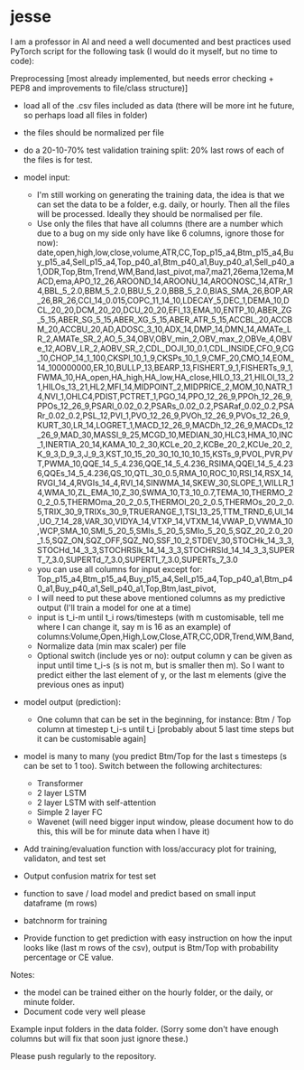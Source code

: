 # jesse

I am a professor in AI and need a well documented and best practices used PyTorch script for the following task (I would do it myself, but no time to code):



Preprocessing [most already implemented, but needs error checking + PEP8 and improvements to file/class structure)]
- load all of the .csv files included as data (there will be more int he future, so perhaps load all files in folder)
- the files should be normalized per file
- do a 20-10-70% test validation training split: 20% last rows of each of the files is for test. 
- model input:
  - I'm still working on generating the training data, the idea is that we can set the data to be a folder, e.g. daily, or hourly. Then all the files will be processed. Ideally they should be normalised per file. 
  - Use only the files that have all columns (there are a number which due to a bug on my side only have like 6 columns, ignore those for now): date,open,high,low,close,volume,ATR,CC,Top_p15_a4,Btm_p15_a4,Buy_p15_a4,Sell_p15_a4,Top_p40_a1,Btm_p40_a1,Buy_p40_a1,Sell_p40_a1,ODR,Top,Btm,Trend,WM,Band,last_pivot,ma7,ma21,26ema,12ema,MACD,ema,APO_12_26,AROOND_14,AROONU_14,AROONOSC_14,ATRr_14,BBL_5_2.0,BBM_5_2.0,BBU_5_2.0,BBB_5_2.0,BIAS_SMA_26,BOP,AR_26,BR_26,CCI_14_0.015,COPC_11_14_10,LDECAY_5,DEC_1,DEMA_10,DCL_20_20,DCM_20_20,DCU_20_20,EFI_13,EMA_10,ENTP_10,ABER_ZG_5_15,ABER_SG_5_15,ABER_XG_5_15,ABER_ATR_5_15,ACCBL_20,ACCBM_20,ACCBU_20,AD,ADOSC_3_10,ADX_14,DMP_14,DMN_14,AMATe_LR_2,AMATe_SR_2,AO_5_34,OBV,OBV_min_2,OBV_max_2,OBVe_4,OBVe_12,AOBV_LR_2,AOBV_SR_2,CDL_DOJI_10_0.1,CDL_INSIDE,CFO_9,CG_10,CHOP_14_1_100,CKSPl_10_1_9,CKSPs_10_1_9,CMF_20,CMO_14,EOM_14_100000000,ER_10,BULLP_13,BEARP_13,FISHERT_9_1,FISHERTs_9_1,FWMA_10,HA_open,HA_high,HA_low,HA_close,HILO_13_21,HILOl_13_21,HILOs_13_21,HL2,MFI_14,MIDPOINT_2,MIDPRICE_2,MOM_10,NATR_14,NVI_1,OHLC4,PDIST,PCTRET_1,PGO_14,PPO_12_26_9,PPOh_12_26_9,PPOs_12_26_9,PSARl_0.02_0.2,PSARs_0.02_0.2,PSARaf_0.02_0.2,PSARr_0.02_0.2,PSL_12,PVI_1,PVO_12_26_9,PVOh_12_26_9,PVOs_12_26_9,KURT_30,LR_14,LOGRET_1,MACD_12_26_9,MACDh_12_26_9,MACDs_12_26_9,MAD_30,MASSI_9_25,MCGD_10,MEDIAN_30,HLC3,HMA_10,INC_1,INERTIA_20_14,KAMA_10_2_30,KCLe_20_2,KCBe_20_2,KCUe_20_2,K_9_3,D_9_3,J_9_3,KST_10_15_20_30_10_10_10_15,KSTs_9,PVOL,PVR,PVT,PWMA_10,QQE_14_5_4.236,QQE_14_5_4.236_RSIMA,QQEl_14_5_4.236,QQEs_14_5_4.236,QS_10,QTL_30_0.5,RMA_10,ROC_10,RSI_14,RSX_14,RVGI_14_4,RVGIs_14_4,RVI_14,SINWMA_14,SKEW_30,SLOPE_1,WILLR_14,WMA_10,ZL_EMA_10,Z_30,SWMA_10,T3_10_0.7,TEMA_10,THERMO_20_2_0.5,THERMOma_20_2_0.5,THERMOl_20_2_0.5,THERMOs_20_2_0.5,TRIX_30_9,TRIXs_30_9,TRUERANGE_1,TSI_13_25,TTM_TRND_6,UI_14,UO_7_14_28,VAR_30,VIDYA_14,VTXP_14,VTXM_14,VWAP_D,VWMA_10,WCP,SMA_10,SMI_5_20_5,SMIs_5_20_5,SMIo_5_20_5,SQZ_20_2.0_20_1.5,SQZ_ON,SQZ_OFF,SQZ_NO,SSF_10_2,STDEV_30,STOCHk_14_3_3,STOCHd_14_3_3,STOCHRSIk_14_14_3_3,STOCHRSId_14_14_3_3,SUPERT_7_3.0,SUPERTd_7_3.0,SUPERTl_7_3.0,SUPERTs_7_3.0
  - you can use all columns for input except for: Top_p15_a4,Btm_p15_a4,Buy_p15_a4,Sell_p15_a4,Top_p40_a1,Btm_p40_a1,Buy_p40_a1,Sell_p40_a1,Top,Btm,last_pivot,
  - I will need to put these above mentioned columns as my predictive output (I'll train a model for one at a time)
  - input is t_i-m until t_i rows/timesteps (with m customisable, tell me where I can change it, say m is 16 as an example) of columns:Volume,Open,High,Low,Close,ATR,CC,ODR,Trend,WM,Band, 
  - Normalize data (min max scaler) per file
  - Optional switch (include yes or no): output column y can be given as input until time t_i-s (s is not m, but is smaller then m). So I want to predict either the last element of y, or the last m elements (give the previous ones as input)
- model output (prediction):
  - One column that can be set in the beginning, for instance: Btm / Top column at timestep t_i-s until t_i [probably about 5 last time steps but it can be customisable again]
- model is many to many (you predict Btm/Top for the last s timesteps (s can be set to 1 too). Switch between the following architectures:
  - Transformer
  - 2 layer LSTM
  - 2 layer LSTM with self-attention
  - Simple 2 layer FC
  - Wavenet (will need bigger input window, please document how to do this, this will be for minute data when I have it)

- Add training/evaluation function with loss/accuracy plot for training, validaton, and test set
- Output confusion matrix for test set
- function to save / load model and predict based on small input dataframe (m rows)

- batchnorm for training
- Provide function to get prediction with easy instruction on how the input looks like (last m rows of the csv), output is Btm/Top with probability percentage or CE value.

Notes:
- the model can be trained either on the hourly folder, or the daily, or minute folder. 
- Document code very well please

Example input folders in the data folder. (Sorry some don't have enough columns but will fix that soon just ignore these.)

Please push regularly to the repository. 
